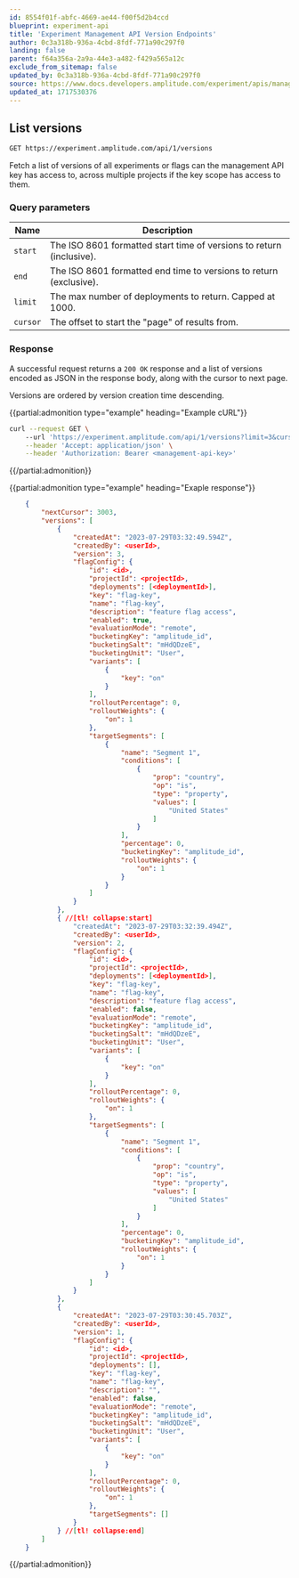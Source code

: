 ```yaml
---
id: 8554f01f-abfc-4669-ae44-f00f5d2b4ccd
blueprint: experiment-api
title: 'Experiment Management API Version Endpoints'
author: 0c3a318b-936a-4cbd-8fdf-771a90c297f0
landing: false
parent: f64a356a-2a9a-44e3-a482-f429a565a12c
exclude_from_sitemap: false
updated_by: 0c3a318b-936a-4cbd-8fdf-771a90c297f0
source: https://www.docs.developers.amplitude.com/experiment/apis/management-api/versions/
updated_at: 1717530376
---
```



## List versions

```bash
GET https://experiment.amplitude.com/api/1/versions
```

Fetch a list of versions of all experiments or flags can the management API key has access to, across multiple projects if the key scope has access to them.

### Query parameters

| Name     | Description                                                               |
| -------- | ------------------------------------------------------------------------- |
| `start`  | The ISO 8601 formatted start time of versions to return (inclusive). |
| `end`    | The ISO 8601 formatted end time to versions to return (exclusive).   |
| `limit`  | The max number of deployments to return. Capped at 1000.             |
| `cursor` | The offset to start the "page" of results from.                           |

### Response

A successful request returns a `200 OK` response and a list of versions encoded as JSON in the response body, along with the cursor to next page.

Versions are ordered by version creation time descending.

{{partial:admonition type="example" heading="Example cURL"}}
```bash
curl --request GET \                                                                                    
    --url 'https://experiment.amplitude.com/api/1/versions?limit=3&cursor=3000&start=2023-01-01T00:00:00Z&end=2024-12-31T23:59:59Z' \
    --header 'Accept: application/json' \
    --header 'Authorization: Bearer <management-api-key>'
```
{{/partial:admonition}}


{{partial:admonition type="example" heading="Exaple response"}}
```json
    {
        "nextCursor": 3003,
        "versions": [
            {
                "createdAt": "2023-07-29T03:32:49.594Z",
                "createdBy": <userId>,
                "version": 3,
                "flagConfig": {
                    "id": <id>,
                    "projectId": <projectId>,
                    "deployments": [<deploymentId>],
                    "key": "flag-key",
                    "name": "flag-key",
                    "description": "feature flag access",
                    "enabled": true,
                    "evaluationMode": "remote",
                    "bucketingKey": "amplitude_id",
                    "bucketingSalt": "mHdQDzeE",
                    "bucketingUnit": "User",
                    "variants": [
                        {
                            "key": "on"
                        }
                    ],
                    "rolloutPercentage": 0,
                    "rolloutWeights": {
                        "on": 1
                    },
                    "targetSegments": [
                        {
                            "name": "Segment 1",
                            "conditions": [
                                {
                                    "prop": "country",
                                    "op": "is",
                                    "type": "property",
                                    "values": [
                                        "United States"
                                    ]
                                }
                            ],
                            "percentage": 0,
                            "bucketingKey": "amplitude_id",
                            "rolloutWeights": {
                                "on": 1
                            }
                        }
                    ]
                }
            },
            { //[tl! collapse:start]
                "createdAt": "2023-07-29T03:32:39.494Z",
                "createdBy": <userId>,
                "version": 2,
                "flagConfig": {
                    "id": <id>,
                    "projectId": <projectId>,
                    "deployments": [<deploymentId>],
                    "key": "flag-key",
                    "name": "flag-key",
                    "description": "feature flag access",
                    "enabled": false,
                    "evaluationMode": "remote",
                    "bucketingKey": "amplitude_id",
                    "bucketingSalt": "mHdQDzeE",
                    "bucketingUnit": "User",
                    "variants": [
                        {
                            "key": "on"
                        }
                    ],
                    "rolloutPercentage": 0,
                    "rolloutWeights": {
                        "on": 1
                    },
                    "targetSegments": [
                        {
                            "name": "Segment 1",
                            "conditions": [
                                {
                                    "prop": "country",
                                    "op": "is",
                                    "type": "property",
                                    "values": [
                                        "United States"
                                    ]
                                }
                            ],
                            "percentage": 0,
                            "bucketingKey": "amplitude_id",
                            "rolloutWeights": {
                                "on": 1
                            }
                        }
                    ]
                }
            },
            {
                "createdAt": "2023-07-29T03:30:45.703Z",
                "createdBy": <userId>,
                "version": 1,
                "flagConfig": {
                    "id": <id>,
                    "projectId": <projectId>,
                    "deployments": [],
                    "key": "flag-key",
                    "name": "flag-key",
                    "description": "",
                    "enabled": false,
                    "evaluationMode": "remote",
                    "bucketingKey": "amplitude_id",
                    "bucketingSalt": "mHdQDzeE",
                    "bucketingUnit": "User",
                    "variants": [
                        {
                            "key": "on"
                        }
                    ],
                    "rolloutPercentage": 0,
                    "rolloutWeights": {
                        "on": 1
                    },
                    "targetSegments": []
                }
            } //[tl! collapse:end]
        ]
    }
```

{{/partial:admonition}}